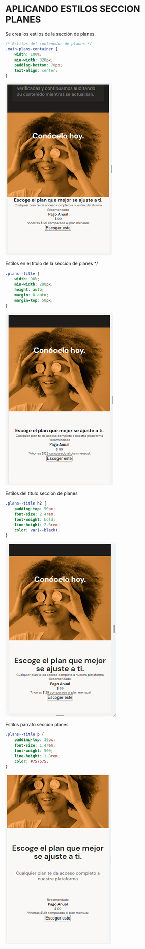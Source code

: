 # APLICANDO ESTILOS SECCION PLANES

Se crea los estilos de la sección de planes.

~~~css
/* Estilos del contenedor de planes */
.main-plans-container {
    width: 100%;
    min-width: 320px;
    padding-bottom: 70px;
    text-align: center;
}
~~~

![](../imagenes/img60.png)

Estilos en el titulo de la seccion de planes */

~~~css
.plans--title {
    width: 90%;
    min-width: 288px;
    height: auto;
    margin: 0 auto;
    margin-top: 50px;
}
~~~

![](../imagenes/img61.png)

Estilos del titulo seccion de planes

~~~css
.plans--title h2 {
    padding-top: 50px;
    font-size: 2.4rem;
    font-weight: bold;
    line-height: 2.6rem;
    color: var(--black);
}
~~~

![](../imagenes/img62.png)

Estilos párrafo seccion planes 

~~~css
.plans--title p {
    padding-top: 30px;
    font-size: 1.4rem;
    font-weight: 500;
    line-height: 1.8rem;
    color: #757575;
}
~~~

![](../imagenes/img63.png)
